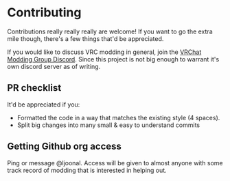 # Contributing

Contributions really really really are welcome!
If you want to go the extra mile though, there's a few things that'd be appreciated.

If you would like to discuss VRC modding in general, join the [VRChat Modding Group Discord](https://discord.gg/rCqKSvR).
Since this project is not big enough to warrant it's own discord server as of writing.

## PR checklist

It'd be appreciated if you:

- Formatted the code in a way that matches the existing style (4 spaces).
- Split big changes into many small & easy to understand commits

## Getting Github org access

Ping or message @ljoonal.
Access will be given to almost anyone with some track record of modding that is interested in helping out.
